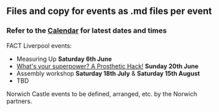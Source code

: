 ## Files and copy for events as .md files per event

### Refer to the [Calendar](http://bit.ly/prostheticscal "Link to calendar for events at DesktopProsthetics, note the scal bit") for latest dates and times

FACT Liverpool events:
 * Measuring Up **Saturday 6th June**
 * [What's your superpower? A Prosthetic Hack!](prostheticshack) **Sunday 20th June** 
 * Assembly workshop **Saturday 18th July** & **Saturday 15th August**
 * TBD

Norwich Castle events to be defined, arranged, etc. by the Norwich partners.
